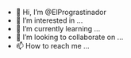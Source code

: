 - 👋 Hi, I’m @ElPrograstinador
- 👀 I’m interested in ...
- 🌱 I’m currently learning ...
- 💞️ I’m looking to collaborate on ...
- 📫 How to reach me ...

<!---
ElPrograstinador/ElPrograstinador is a ✨ special ✨ repository because its `README.md` (this file) appears on your GitHub profile.
You can click the Preview link to take a look at your changes.
--->
